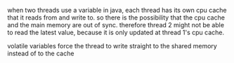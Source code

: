 when two threads use a variable in java, each thread has its own cpu cache that it reads from and write to. so there is the possibility that the cpu cache and the main memory are out of sync. therefore thread 2 might not be able to read the latest value, because it is only updated at thread 1's cpu cache.

volatile variables force the thread to write straight to the shared memory instead of to the cache